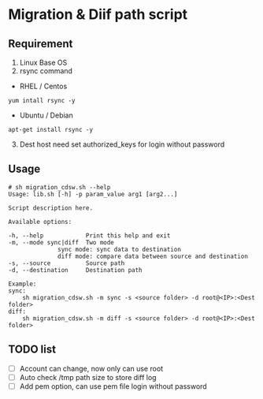 # Migration & Diif path script 

## Requirement
1. Linux Base OS
2. rsync command
* RHEL / Centos 
 ```
 yum intall rsync -y 
 ```
* Ubuntu / Debian 
```
apt-get install rsync -y
```
3. Dest host need set authorized_keys for login without password

## Usage 

```
# sh migration_cdsw.sh --help
Usage: lib.sh [-h] -p param_value arg1 [arg2...]

Script description here.

Available options:

-h, --help            Print this help and exit
-m, --mode sync|diff  Two mode
		      sync mode: sync data to destination
		      diff mode: compare data between source and destination
-s, --source          Source path
-d, --destination     Destination path

Example:
sync:
    sh migration_cdsw.sh -m sync -s <source folder> -d root@<IP>:<Dest folder>
diff:
    sh migration_cdsw.sh -m diff -s <source folder> -d root@<IP>:<Dest folder>

```

## TODO list

* [ ] Account can change, now only can use root
* [ ] Auto check /tmp path  size to store diff log
* [ ] Add pem option, can use pem file login without password
